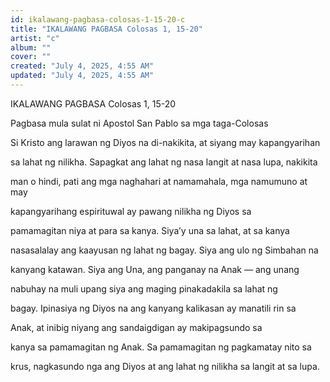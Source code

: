 ```yaml
---
id: ikalawang-pagbasa-colosas-1-15-20-c
title: "IKALAWANG PAGBASA Colosas 1, 15-20"
artist: "c"
album: ""
cover: ""
created: "July 4, 2025, 4:55 AM"
updated: "July 4, 2025, 4:55 AM"
---
```


IKALAWANG PAGBASA
Colosas 1, 15-20

Pagbasa mula sulat ni Apostol San Pablo sa mga taga-Colosas

Si Kristo ang larawan ng Diyos na di-nakikita, at siyang may kapangyarihan 

sa lahat ng nilikha. Sapagkat ang lahat ng nasa langit at nasa lupa, nakikita 

man o hindi, pati ang mga naghahari at namamahala, mga namumuno at may 

kapangyarihang espirituwal ay pawang nilikha ng Diyos sa 

pamamagitan niya at para sa kanya. Siya’y una sa lahat, at sa kanya 

nasasalalay ang kaayusan ng lahat ng bagay. Siya ang ulo ng Simbahan na 

kanyang katawan. Siya ang Una, ang panganay na Anak — ang unang 

nabuhay na muli upang siya ang maging pinakadakila sa lahat ng 

bagay. Ipinasiya ng Diyos na ang kanyang kalikasan ay manatili rin sa 

Anak, at inibig niyang ang sandaigdigan ay makipagsundo sa 

kanya sa pamamagitan ng Anak. Sa pamamagitan ng pagkamatay nito sa 

krus, nagkasundo nga ang Diyos at ang lahat ng nilikha sa langit at sa lupa.